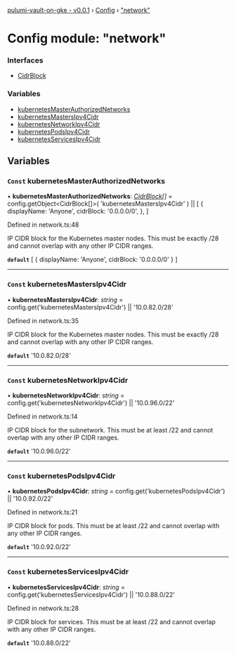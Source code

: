 [pulumi-vault-on-gke - v0.0.1](../../README.md) › [Config](../README.md) › ["network"](_network_.md)

# Config module: "network"

### Interfaces

* [CidrBlock](../interfaces/_network_.cidrblock.md)

### Variables

* [kubernetesMasterAuthorizedNetworks](_network_.md#const-kubernetesmasterauthorizednetworks)
* [kubernetesMastersIpv4Cidr](_network_.md#const-kubernetesmastersipv4cidr)
* [kubernetesNetworkIpv4Cidr](_network_.md#const-kubernetesnetworkipv4cidr)
* [kubernetesPodsIpv4Cidr](_network_.md#const-kubernetespodsipv4cidr)
* [kubernetesServicesIpv4Cidr](_network_.md#const-kubernetesservicesipv4cidr)

## Variables

### `Const` kubernetesMasterAuthorizedNetworks

• **kubernetesMasterAuthorizedNetworks**: *[CidrBlock](../interfaces/_network_.cidrblock.md)[]* = config.getObject<CidrBlock[]>(
  'kubernetesMastersIpv4Cidr'
) || [
  {
    displayName: 'Anyone',
    cidrBlock: '0.0.0.0/0',
  },
]

Defined in network.ts:48

IP CIDR block for the Kubernetes master nodes. This must be exactly /28 and cannot overlap with any other IP CIDR ranges.

**`default`** 
[
  {
    displayName: 'Anyone',
    cidrBlock: '0.0.0.0/0'
  }
]

___

### `Const` kubernetesMastersIpv4Cidr

• **kubernetesMastersIpv4Cidr**: *string* = config.get('kubernetesMastersIpv4Cidr') || '10.0.82.0/28'

Defined in network.ts:35

IP CIDR block for the Kubernetes master nodes. This must be exactly /28 and cannot overlap with any other IP CIDR ranges.

**`default`** '10.0.82.0/28'

___

### `Const` kubernetesNetworkIpv4Cidr

• **kubernetesNetworkIpv4Cidr**: *string* = config.get('kubernetesNetworkIpv4Cidr') || '10.0.96.0/22'

Defined in network.ts:14

IP CIDR block for the subnetwork. This must be at least /22 and cannot overlap with any other IP CIDR ranges.

**`default`** '10.0.96.0/22'

___

### `Const` kubernetesPodsIpv4Cidr

• **kubernetesPodsIpv4Cidr**: *string* = config.get('kubernetesPodsIpv4Cidr') || '10.0.92.0/22'

Defined in network.ts:21

IP CIDR block for pods. This must be at least /22 and cannot overlap with any other IP CIDR ranges.

**`default`** '10.0.92.0/22'

___

### `Const` kubernetesServicesIpv4Cidr

• **kubernetesServicesIpv4Cidr**: *string* = config.get('kubernetesServicesIpv4Cidr') || '10.0.88.0/22'

Defined in network.ts:28

IP CIDR block for services. This must be at least /22 and cannot overlap with any other IP CIDR ranges.

**`default`** '10.0.88.0/22'
